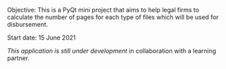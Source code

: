 Objective: This is a PyQt mini project that aims to help legal firms to calculate the number of pages for each type of files which will be used for disbursement. 

Start date: 15 June 2021

*This application is still under development* in collaboration with a learning partner. 
